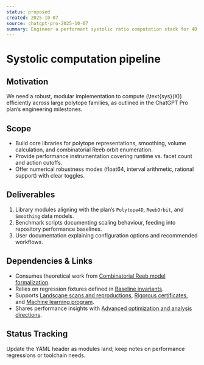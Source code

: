 ```yaml
---
status: proposed
created: 2025-10-07
source: chatgpt-pro-2025-10-07
summary: Engineer a performant systolic ratio computation stack for 4D polytopes.
---
```


# Systolic computation pipeline

## Motivation

We need a robust, modular implementation to compute \(\text{sys}(X)\) efficiently across large polytope families, as outlined in the ChatGPT Pro plan’s engineering milestones.

## Scope

- Build core libraries for polytope representations, smoothing, volume calculation, and combinatorial Reeb orbit enumeration.
- Provide performance instrumentation covering runtime vs. facet count and action cutoffs.
- Offer numerical robustness modes (float64, interval arithmetic, rational support) with clear toggles.

## Deliverables

1. Library modules aligning with the plan’s `Polytope4D`, `ReebOrbit`, and `Smoothing` data models.
2. Benchmark scripts documenting scaling behaviour, feeding into repository performance baselines.
3. User documentation explaining configuration options and recommended workflows.

## Dependencies & Links

- Consumes theoretical work from [Combinatorial Reeb model formalization](2025-10-07-task-combinatorial-reeb-formalization.md).
- Relies on regression fixtures defined in [Baseline invariants](2025-10-07-task-systolic-baselines.md).
- Supports [Landscape scans and reproductions](2025-10-07-task-systolic-landscape-scans.md), [Rigorous certificates](2025-10-07-task-systolic-certificates.md), and [Machine learning program](2025-10-07-task-systolic-ml-program.md).
- Shares performance insights with [Advanced optimization and analysis directions](2025-10-07-task-systolic-advanced-directions.md).

## Status Tracking

Update the YAML header as modules land; keep notes on performance regressions or toolchain needs.


